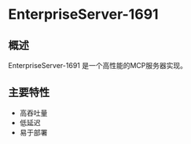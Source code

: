 # EnterpriseServer-1691

## 概述

EnterpriseServer-1691 是一个高性能的MCP服务器实现。

## 主要特性

- 高吞吐量
- 低延迟
- 易于部署

